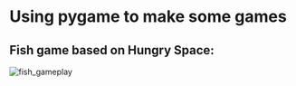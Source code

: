 # Using pygame to make some games

## Fish game based on Hungry Space:

![fish_gameplay](fish/fish_gameplay.gif)
